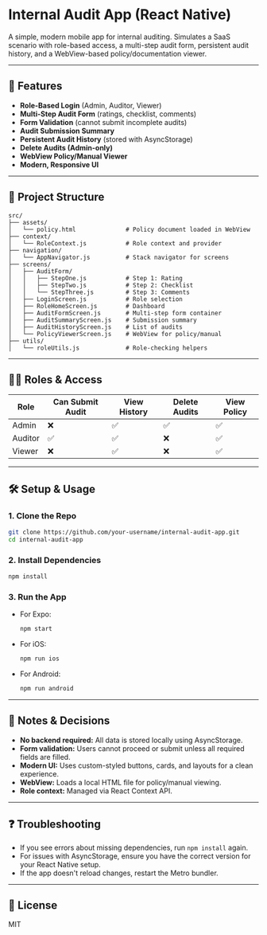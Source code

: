 # Internal Audit App (React Native)

A simple, modern mobile app for internal auditing. Simulates a SaaS scenario with role-based access, a multi-step audit form, persistent audit history, and a WebView-based policy/documentation viewer.

---

## 🚀 Features

- **Role-Based Login** (Admin, Auditor, Viewer)
- **Multi-Step Audit Form** (ratings, checklist, comments)
- **Form Validation** (cannot submit incomplete audits)
- **Audit Submission Summary**
- **Persistent Audit History** (stored with AsyncStorage)
- **Delete Audits (Admin-only)**
- **WebView Policy/Manual Viewer**
- **Modern, Responsive UI**

---

## 📁 Project Structure

```
src/
├── assets/
│   └── policy.html              # Policy document loaded in WebView
├── context/
│   └── RoleContext.js           # Role context and provider
├── navigation/
│   └── AppNavigator.js          # Stack navigator for screens
├── screens/
│   ├── AuditForm/
│   │   ├── StepOne.js           # Step 1: Rating
│   │   ├── StepTwo.js           # Step 2: Checklist
│   │   └── StepThree.js         # Step 3: Comments
│   ├── LoginScreen.js           # Role selection
│   ├── RoleHomeScreen.js        # Dashboard
│   ├── AuditFormScreen.js       # Multi-step form container
│   ├── AuditSummaryScreen.js    # Submission summary
│   ├── AuditHistoryScreen.js    # List of audits
│   └── PolicyViewerScreen.js    # WebView for policy/manual
├── utils/
│   └── roleUtils.js             # Role-checking helpers
```

---

## 🧑‍💼 Roles & Access

| Role     | Can Submit Audit | View History | Delete Audits | View Policy |
|----------|------------------|--------------|---------------|-------------|
| Admin    | ❌               | ✅           | ✅            | ✅          |
| Auditor  | ✅               | ✅           | ❌            | ✅          |
| Viewer   | ❌               | ✅           | ❌            | ✅          |

---

## 🛠 Setup & Usage

### 1. Clone the Repo

```bash
git clone https://github.com/your-username/internal-audit-app.git
cd internal-audit-app
```

### 2. Install Dependencies

```bash
npm install
```

### 3. Run the App

- For Expo:
  ```bash
  npm start
  ```
- For iOS:
  ```bash
  npm run ios
  ```
- For Android:
  ```bash
  npm run android
  ```

---

## 📝 Notes & Decisions
- **No backend required:** All data is stored locally using AsyncStorage.
- **Form validation:** Users cannot proceed or submit unless all required fields are filled.
- **Modern UI:** Uses custom-styled buttons, cards, and layouts for a clean experience.
- **WebView:** Loads a local HTML file for policy/manual viewing.
- **Role context:** Managed via React Context API.

---

## ❓ Troubleshooting
- If you see errors about missing dependencies, run `npm install` again.
- For issues with AsyncStorage, ensure you have the correct version for your React Native setup.
- If the app doesn't reload changes, restart the Metro bundler.

---

## 📄 License
MIT
